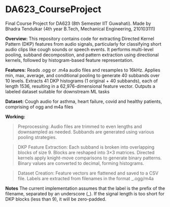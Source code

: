 # DA623_CourseProject
Final Course Project for DA623 (8th Semester IIT Guwahati). Made by Bhadra Tendulkar (4th year B.Tech, Mechanical Engineering, 210103111)

**Overview:**
This repository contains code for extracting Directed Kernel Pattern (DKP) features from audio signals, particularly for classifying short audio clips like cough sounds or speech events. It performs multi-level pooling, subband decomposition, and pattern extraction using directional kernels, followed by histogram-based feature representation.

**Features:**
Reads .ogg or .m4a audio files and resamples to 16kHz.
Applies min, max, average, and conditional pooling to generate 40 subbands over 10 levels.
Extracts 41 DKP histograms (1 original + 40 subbands), each of length 1536, resulting in a 62,976-dimensional feature vector.
Outputs a labeled dataset suitable for downstream ML tasks

**Dataset:** Cough audio for asthma, heart failure, covid and healthy patients, comprising of ogg and m4a files

**Working:**
> Preprocessing:
Audio files are trimmed to even lengths and downsampled as needed.
Subbands are generated using various pooling strategies.

> DKP Feature Extraction:
Each subband is broken into overlapping blocks of size 9.
Blocks are reshaped into 3×3 matrices.
Directed kernels apply knight-move comparisons to generate binary patterns.
Binary values are converted to decimal, forming histograms.

> Dataset Creation:
Feature vectors are flattened and saved to a CSV file.
Labels are extracted from filenames in the format <label>_<rest>.ogg/m4a


**Notes**
The current implementation assumes that the label is the prefix of the filename, separated by an underscore (_).
If the signal length is too short for DKP blocks (less than 9), it will be zero-padded.
